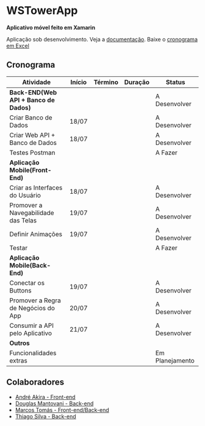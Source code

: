# WSTowerApp
**Aplicativo móvel feito em Xamarin**

Aplicação sob desenvolvimento.
Veja a [documentação](./Documentacao.md "Documentação em .docx"). Baixe o [cronograma em Excel](./Cronograma_Grupo-9.xlsx "Cronograma do grupo 9 em .xlsx")

## Cronograma

|Atividade                              |Início   |Término   |Duração |Status                  |
|---------------------------------------|---------|----------|--------|------------------------|
|**Back-END(Web API + Banco de Dados)** |         |          |        |  A Desenvolver         |
|Criar Banco de Dados                   |  18/07  |          |        |  A Desenvolver         |
|Criar Web API + Banco de Dados         |  18/07  |          |        |  A Desenvolver         |
|Testes Postman                         |         |          |        |  A Fazer               |
|**Aplicação Mobile(Front-End)**        |         |          |        |                        |
|Criar as Interfaces do Usuário         |  18/07  |          |        |  A Desenvolver         |
|Promover a Navegabilidade das Telas    |  19/07  |          |        |  A Desenvolver         |
|Definir Animações                      |  19/07  |          |        |  A Desenvolver         |
|Testar                                 |         |          |        |  A Fazer               |
|**Aplicação Mobile(Back-End)**         |         |          |        |                        |
|Conectar os Buttons                    |  19/07  |          |        |  A Desenvolver         |
|Promover a Regra de Negócios do App    |  20/07  |          |        |  A Desenvolver         |
|Consumir a API pelo Aplicativo         |  21/07  |          |        |  A Desenvolver         |
|**Outros**                             |         |          |        |                        |
|Funcionalidades extras                 |         |          |        |  Em Planejamento       |

## Colaboradores

- [André Akira - Front-end](https://github.com/DevAndreAkira "André Akira")
- [Douglas Mantovani - Back-end](https://github.com/Douglasmantovani "Douglas Mantovani")
- [Marcos Tomás - Front-end/Back-end](https://github.com/marcostomas "Marcos Tomás")
- [Thiago Silva - Back-end](https://github.com/Thihenriquesilva "Thiago Silva")


